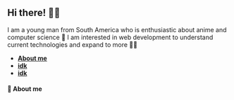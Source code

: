 ## Hi there! 🏄‍♂️

I am a young man from South America who is enthusiastic about anime and computer science 🤕 I am interested in web development to understand current technologies and expand to more 🧙‍♂️

- **[About me](https://github.com/Hyduez/Hyduez#-about-me)**
- **[idk]()**
- **[idk]()**

#### 🎯 About me

